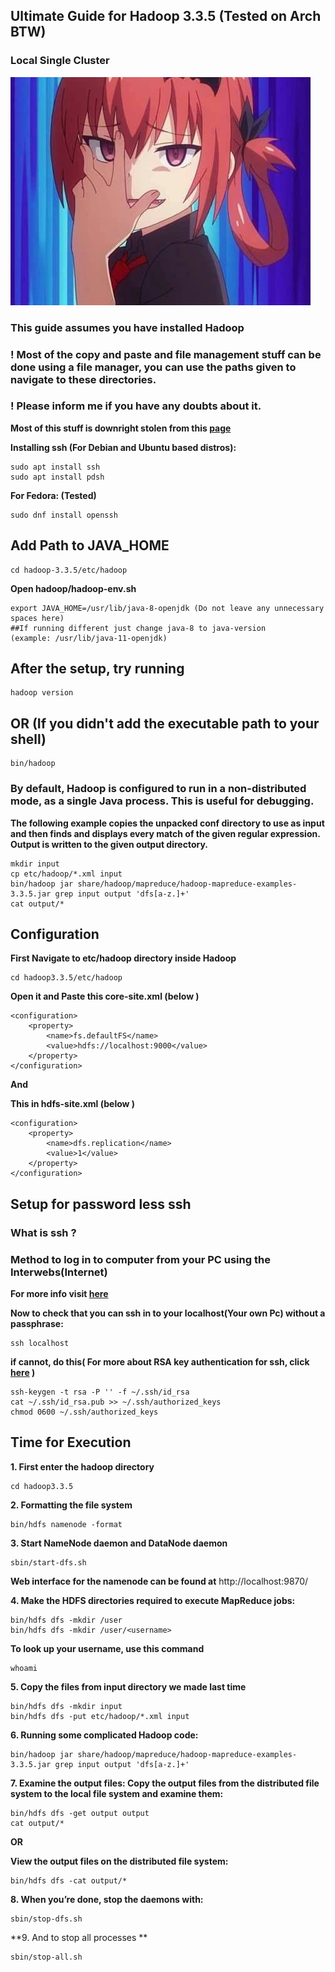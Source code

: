 ## Ultimate Guide for Hadoop 3.3.5 (Tested on Arch BTW)
### Local Single Cluster 

![](assets/Satania_smug.jpg?raw=true)

### This guide assumes you have installed Hadoop

### ! Most of the copy and paste and file management stuff can be done using a file manager, you can use the paths given to navigate to these directories.

### ! Please inform me if you have any doubts about it.

**Most of this stuff is downright stolen from this [page](https://hadoop.apache.org/docs/stable/hadoop-project-dist/hadoop-common/SingleCluster.html)**

**Installing ssh (For Debian and Ubuntu based distros):**

```
sudo apt install ssh 
sudo apt install pdsh
```

**For Fedora: (Tested)**

```
sudo dnf install openssh
```

## Add Path to JAVA_HOME

```
cd hadoop-3.3.5/etc/hadoop
```

**Open hadoop/hadoop-env.sh**

```
export JAVA_HOME=/usr/lib/java-8-openjdk (Do not leave any unnecessary spaces here)
##If running different just change java-8 to java-version
(example: /usr/lib/java-11-openjdk) 
```

## After the setup, try running 

```
hadoop version
```

## OR (If you didn't add the executable path to your shell)

```
bin/hadoop
```

### By default, Hadoop is configured to run in a non-distributed mode, as a single Java process. This is useful for debugging.

**The following example copies the unpacked conf directory to use as input and then finds and displays every match of the given regular expression. Output is written to the given output directory.**

```
mkdir input
cp etc/hadoop/*.xml input
bin/hadoop jar share/hadoop/mapreduce/hadoop-mapreduce-examples-3.3.5.jar grep input output 'dfs[a-z.]+'
cat output/*
```

## Configuration

**First Navigate to etc/hadoop directory inside Hadoop**

```
cd hadoop3.3.5/etc/hadoop
```

**Open it and Paste this core-site.xml (below <!-- Put site-specific property overrides in this file. --> )**


```
<configuration>
    <property>
        <name>fs.defaultFS</name>
        <value>hdfs://localhost:9000</value>
    </property>
</configuration>

```

**And**

**This in hdfs-site.xml (below <!-- Put site-specific property overrides in this file. --> )**

```
<configuration>
    <property>
        <name>dfs.replication</name>
        <value>1</value>
    </property>
</configuration>
```

## Setup for password less ssh

### What is ssh ?
### Method to log in to computer from your PC using the Interwebs(Internet)
**For more info visit [here](https://www.howtogeek.com/311287/how-to-connect-to-an-ssh-server-from-windows-macos-or-linux/)**

**Now to check that you can ssh in to your localhost(Your own Pc) without a passphrase:**

```
ssh localhost
```

**if cannot, do this( For more about RSA key authentication for ssh, click [here](https://www.digitalocean.com/community/tutorials/how-to-configure-ssh-key-based-authentication-on-a-linux-server) )**


```
ssh-keygen -t rsa -P '' -f ~/.ssh/id_rsa
cat ~/.ssh/id_rsa.pub >> ~/.ssh/authorized_keys
chmod 0600 ~/.ssh/authorized_keys
```

## Time for Execution

**1. First enter the hadoop directory**

```
cd hadoop3.3.5
```

**2. Formatting the file system**

```
bin/hdfs namenode -format
```

**3. Start NameNode daemon and DataNode daemon**

```
sbin/start-dfs.sh
```

**Web interface for the namenode can be found at**  http://localhost:9870/

**4. Make the HDFS directories required to execute MapReduce jobs:**

```
bin/hdfs dfs -mkdir /user
bin/hdfs dfs -mkdir /user/<username>
```

**To look up your username, use this command**

```
whoami
```

**5. Copy the files from input directory we made last time**

```
bin/hdfs dfs -mkdir input
bin/hdfs dfs -put etc/hadoop/*.xml input
```

**6.  Running some complicated Hadoop code:**

```
bin/hadoop jar share/hadoop/mapreduce/hadoop-mapreduce-examples-3.3.5.jar grep input output 'dfs[a-z.]+'
```

**7. Examine the output files: Copy the output files from the distributed file system to the local file system and examine them:**

```
bin/hdfs dfs -get output output
cat output/*
```

**OR**

**View the output files on the distributed file system:**

```
bin/hdfs dfs -cat output/*
```

**8. When you’re done, stop the daemons with:**
 ```
 sbin/stop-dfs.sh
```

**9. And to stop all processes **
```
sbin/stop-all.sh
```

